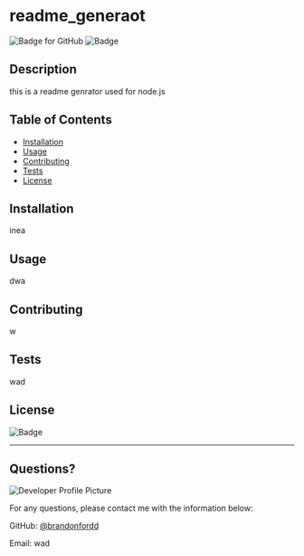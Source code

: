 
  # readme_generaot

  ![Badge for GitHub](https://img.shields.io/github/languages/top/brandonfordd/readme_generator?style=flat&logo=appveyor) ![Badge](https://img.shields.io/badge/license-afl--3.0-brightgreen)<br />


  
  
  ## Description 
  
  
  this is a readme genrator used for node.js 
  ## Table of Contents
  * [Installation](#installation)
  * [Usage](#usage)
  * [Contributing](#contributing)
  * [Tests](#tests)
  * [License](#license)
  
  ## Installation
  
  
  inea
  
  ## Usage 
  
   
  dwa
  
  ## Contributing
  
  
  w
  
  ## Tests
  
  
  wad
  
  
  ## License

  ![Badge](https://img.shields.io/badge/license-afl--3.0-brightgreen)<br />
  
  ---
  
  ## Questions?
  
  ![Developer Profile Picture](https://avatars.githubusercontent.com/u/78278104?v=4) 
  
  For any questions, please contact me with the information below:
 
  GitHub: [@brandonfordd](https://api.github.com/users/brandonfordd)
  
  Email: wad
  